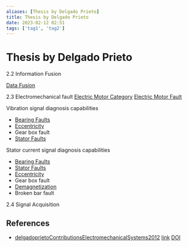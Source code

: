 ```yaml
---
aliases: [Thesis by Delgado Prieto]
title: Thesis by Delgado Prieto
date: 2023-02-12 02:51
tags: ['tag1', 'tag2']
---
```


# Thesis by Delgado Prieto

2.2 Information Fusion

[Data Fusion](../data-fusion/data-fusion.md)

2.3 Electromechanical fault
[Electric Motor Category](../electric-motor/electric-motor-category.md)
[Electric Motor Fault](../motor-fault/electric-motor-fault.md)

Vibration signal diagnosis capabilities

- [Bearing Faults](../motor-fault/bearing-fault.md)
- [Eccentricity](../motor-fault/eccentricity.md)
- Gear box fault
- [Stator Faults](../motor-fault/stator-fault.md)

Stator current signal diagnosis capabilities

- [Bearing Faults](../motor-fault/bearing-fault.md)
- [Stator Faults](../motor-fault/stator-fault.md)
- [Eccentricity](../motor-fault/eccentricity.md)
- Gear box fault
- [Demagnetization](../motor-fault/demagnetization.md)
- Broken bar fault

2.4 Signal Acquisition


## References

- [delgadoprietoContributionsElectromechanicalSystems2012](zotero://select/library/items/R77CWBLY) [link](https://upcommons.upc.edu/handle/2117/94712) [DOI](https://doi.org/)
